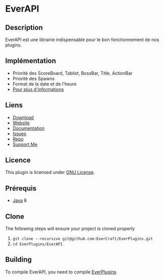 EverAPI
=============

## Description ##
EverAPI est une librairie indispensable pour le bon fonctionnement de nos plugins.

## Implémentation ##
* Priorité des ScoreBoard, Tablist, BossBar, Title, ActionBar
* Priorité des Spawns
* Format de la date et de l'heure
* [Pour plus d'informations](https://docs.evercraft.fr/everapi/index.html)

## Liens ##
* [Download](https://ci.evercraft.fr/job/EverCraft/job/EverPlugins/)
* [Website](https://evercraft.fr)
* [Documentation](https://docs.evercraft.fr)
* [Issues](https://github.com/EverCraft/EverAPI/issues)
* [Repo](https://repo.evercraft.fr/artifactory/list/gradle-release/fr/evercraft/)
* [Support Me](https://www.paypal.com/cgi-bin/webscr?cmd=_s-xclick&hosted_button_id=RUSKPBMNJG5R4)

## Licence ##
This plugin is licensed under [GNU License](https://github.com/EverCraft/EverAPI/blob/master/LICENSE).

## Prérequis ##
* [Java](http://www.oracle.com/technetwork/java/javase/downloads/jdk8-downloads-2133151.html) 8

## Clone ##
The following steps will ensure your project is cloned properly

1. `git clone --recursive git@github.com:EverCraft/EverPlugins.git`
2. `cd EverPlugins/EverAPI`

## Building ##
To compile EverAPI, you need to compile [EverPlugins](https://github.com/EverCraft/EverPlugins)
